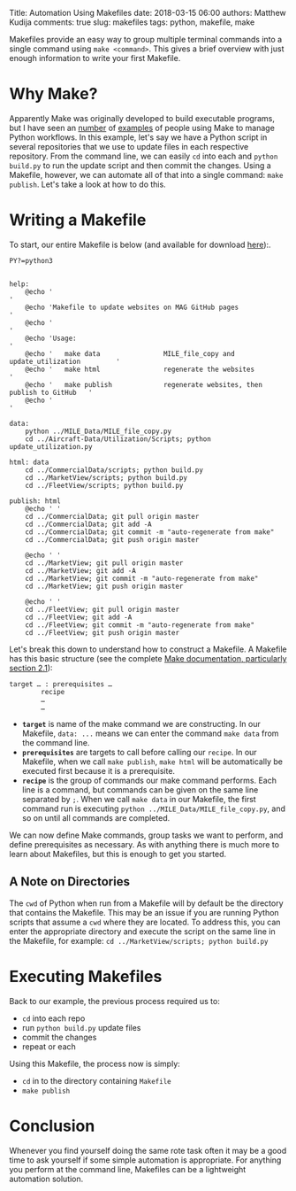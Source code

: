 Title: Automation Using Makefiles
date: 2018-03-15 06:00
authors: Matthew Kudija
comments: true
slug: makefiles
tags: python, makefile, make

<!-- ![alt]({filename}/images/carpet.jpeg) -->

<!-- PELICAN_BEGIN_SUMMARY -->

Makefiles provide an easy way to group multiple terminal commands into a single command using `make <command>`. This gives a brief overview with just enough information to write your first Makefile.

<!-- PELICAN_END_SUMMARY -->


# Why Make?

Apparently Make was originally developed to build executable programs, but I have seen an [number](https://github.com/mwilliamson/python-makefile/blob/master/makefile) of [examples](https://github.com/getsentry/raven-python/blob/master/Makefile) of people using Make to manage Python workflows. In this example, let's say we have a Python script in several repositories that we use to update files in each respective repository. From the command line, we can easily `cd` into each and `python build.py` to run the update script and then commit the changes. Using a Makefile, however, we can automate all of that into a single command: `make publish`. Let's take a look at how to do this.


# Writing a Makefile
To start, our entire Makefile is below (and available for download [here](https://github.com/mkudija/blog/blob/master/content/downloads/code/Makefile)):. 

```
PY?=python3


help:
	@echo '                                                                          '
	@echo 'Makefile to update websites on MAG GitHub pages                           '
	@echo '                                                                          '
	@echo 'Usage:                                                                    '
	@echo '   make data                MILE_file_copy and update_utilization         '
	@echo '   make html                regenerate the websites                       '
	@echo '   make publish             regenerate websites, then publish to GitHub   '
	@echo '                                                                          '

data:
	python ../MILE_Data/MILE_file_copy.py
	cd ../Aircraft-Data/Utilization/Scripts; python update_utilization.py

html: data
	cd ../CommercialData/scripts; python build.py
	cd ../MarketView/scripts; python build.py
	cd ../FleetView/scripts; python build.py

publish: html
	@echo ' '
	cd ../CommercialData; git pull origin master
	cd ../CommercialData; git add -A
	cd ../CommercialData; git commit -m "auto-regenerate from make"
	cd ../CommercialData; git push origin master

	@echo ' '
	cd ../MarketView; git pull origin master
	cd ../MarketView; git add -A
	cd ../MarketView; git commit -m "auto-regenerate from make"
	cd ../MarketView; git push origin master

	@echo ' '
	cd ../FleetView; git pull origin master
	cd ../FleetView; git add -A
	cd ../FleetView; git commit -m "auto-regenerate from make"
	cd ../FleetView; git push origin master
```


Let's break this down to understand how to construct a Makefile. A Makefile has this basic structure (see the complete [Make documentation, particularly section 2.1](https://www.gnu.org/software/make/manual/make.html)):

```
target … : prerequisites …
        recipe
        …
        …
```

- **`target`** is name of the make command we are constructing. In our Makefile, `data: ...` means we can enter the command `make data` from the command line.
- **`prerequisites`** are targets to call before calling our `recipe`. In our Makefile, when we call `make publish`, `make html` will be automatically be executed first because it is a prerequisite.
- **`recipe`** is the group of commands our make command performs. Each line is a command, but commands can be given on the same line separated by `;`. When we call `make data` in our Makefile, the first command run is executing `python ../MILE_Data/MILE_file_copy.py`, and so on until all commands are completed.


We can now define Make commands, group tasks we want to perform, and define prerequisites as necessary. As with anything there is much more to learn about Makefiles, but this is enough to get you started. 

## A Note on Directories

The `cwd` of Python when run from a Makefile will by default be the directory that contains the Makefile. This may be an issue if you are running Python scripts that assume a `cwd` where they are located. To address this, you can enter the appropriate directory and execute the script on the same line in the Makefile, for example: `cd ../MarketView/scripts; python build.py`


# Executing Makefiles

Back to our example, the previous process required us to:

- `cd` into each repo
- run `python build.py` update files
- commit the changes
- repeat or each

Using this Makefile, the process now is simply:

- `cd` in to the directory containing `Makefile`
- `make publish`


# Conclusion

Whenever you find yourself doing the same rote task often it may be a good time to ask yourself if some simple automation is appropriate. For anything you perform at the command line, Makefiles can be a lightweight automation solution.
